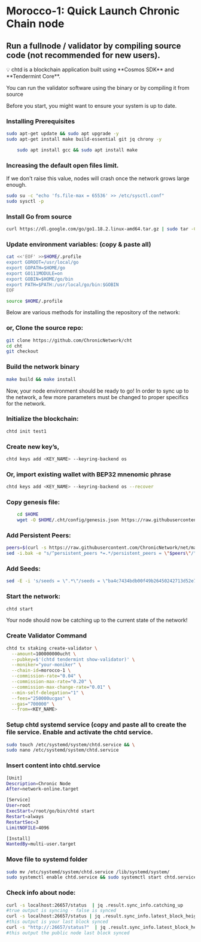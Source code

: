 # Morocco-1: Quick Launch Chronic Chain node

## Run a fullnode / validator by compiling source code (not recommended for new users).

<aside>
💡 chtd is a blockchain application built using **Cosmos SDK** and **Tendermint Core**.

You can run the validator software using the binary or by compiling it from source

Before you start, you might want to ensure your system is up to date.

</aside>

### Installing Prerequisites

```bash
sudo apt-get update && sudo apt upgrade -y
sudo apt-get install make build-essential git jq chrony -y
```

```bash
	sudo apt install gcc && sudo apt install make
```

### Increasing the default open files limit.

If we don't raise this value, nodes will crash once the network grows large enough.

```bash
sudo su -c "echo 'fs.file-max = 65536' >> /etc/sysctl.conf"
sudo sysctl -p
```

### Install Go from source

```bash
curl https://dl.google.com/go/go1.18.2.linux-amd64.tar.gz | sudo tar -C/usr/local -zxvf -
```

### Update environment variables:  (copy & paste all)

```bash
cat <<'EOF' >>$HOME/.profile
export GOROOT=/usr/local/go
export GOPATH=$HOME/go
export GO111MODULE=on
export GOBIN=$HOME/go/bin
export PATH=$PATH:/usr/local/go/bin:$GOBIN
EOF

source $HOME/.profile
```

Below are various methods for installing the repository of the network:

### or, Clone the source repo:

```bash
git clone https://github.com/ChronicNetwork/cht
cd cht
git checkout
```

### Build the network binary

```bash
make build && make install
```

Now, your node environment should be ready to go! In order to sync up to the network, a few more parameters must be changed to proper specifics for the network.

### Initialize the blockchain:

```bash
chtd init test1 
```

### Create new key’s,

```bash
chtd keys add <KEY_NAME> --keyring-backend os
```

### Or, import existing wallet with BEP32 mnenomic phrase

```bash
chtd keys add <KEY_NAME> --keyring-backend os --recover
```

### Copy genesis file:

```bash
	cd $HOME
	wget -O $HOME/.cht/config/genesis.json https://raw.githubusercontent.com/ChronicNetwork/net/main/mainnet/v1.1/genesis.json
```

### Add Persistent Peers:

```bash
peers=$(curl -s https://raw.githubusercontent.com/ChronicNetwork/net/main/mainnet/v1.1/peers.txt | paste -sd',')
sed -i.bak -e "s/^persistent_peers *=.*/persistent_peers = \"$peers\"/" ~/.cht/config/config.toml
```

### Add Seeds:

```bash
sed -E -i 's/seeds = \".*\"/seeds = \"ba4c7434bdb00f49b26450242713d52e7c6c8f73@147.182.180.205:26656"/' $HOME/.cht/config/config.toml
```

### Start the network:

```bash
chtd start
```

Your node should now be catching up to the current state of the network!

### Create Validator Command

```bash
chtd tx staking create-validator \
  --amount=100000000ucht \
  --pubkey=$'(chtd tendermint show-validator)' \
  --moniker="your-moniker" \
  --chain-id=morocco-1 \
  --commission-rate="0.04" \
  --commission-max-rate="0.20" \
  --commission-max-change-rate="0.01" \
  --min-self-delegation="1" \
  --fees="250000ucgas" \
  --gas="700000" \
  --from=<KEY_NAME>
```

### Setup chtd systemd service (copy and paste all to create the file service. Enable and activate the chtd service.

```bash
sudo touch /etc/systemd/system/chtd.service && \
sudo nano /etc/systemd/system/chtd.service 
```

### Insert content into chtd.service

```bash
[Unit]
Description=Chronic Node
After=network-online.target

[Service]
User=root
ExecStart=/root/go/bin/chtd start
Restart=always
RestartSec=3
LimitNOFILE=4096

[Install]
WantedBy=multi-user.target
```

### Move file to systemd folder

```bash
sudo mv /etc/systemd/system/chtd.service /lib/systemd/system/
sudo systemctl enable chtd.service && sudo systemctl start chtd.service
```

### Check info about node:

```bash
curl -s localhost:26657/status  | jq .result.sync_info.catching_up
#true output is syncing - false is synced
curl -s localhost:26657/status | jq .result.sync_info.latest_block_height
#this output is your last block synced
curl -s "http://:26657/status?"  | jq .result.sync_info.latest_block_height
#this output the public node last block synced
```

###
